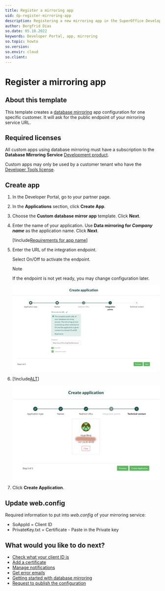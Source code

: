 ```yaml
---
title: Register a mirroring app
uid: dp-register-mirroring-app
description: Registering a new mirroring app in the SuperOffice Developer Portal.
author: Bergfrid Dias
so.date: 05.18.2022
keywords: Developer Portal, app, mirroring
so.topic: howto
so.version:
so.envir: cloud
so.client:
---
```


# Register a mirroring app

## About this template

This template creates a [database mirroring][1] app configuration for one specific customer. It will ask for the public endpoint of your mirroring service URL.

## Required licenses

All custom apps using database mirroring must have a subscription to the **Database Mirroring Service** [Development product][5].

Custom apps may only be used by a customer tenant who have the [Developer Tools license][4].

## Create app

1. In the Developer Portal, go to your partner page.

2. In the **Applications** section, click **Create App**.

3. Choose the **Custom database mirror app** template. Click **Next**.

4. Enter the name of your application. Use **Data mirroring for *Company name*** as the application name. Click **Next**.

    [!include[Requirements for app name](includes/note-app-name.md)]

5. Enter the URL of the integration endpoint.

    Select On/Off to activate the endpoint.

    > [!NOTE]
    > If the endpoint is not yet ready, you may change configuration later.

    ![Mirroring service URL -screenshot][img1]

6. [!include[ALT](includes/set-technical-contact.md)]

    ![Developer Portal set technical contact when creating app -screenshot][img5]

7. Click **Create Application**.

## Update web.config

Required information to put into *web.config* of your mirroring service:

* SoAppId = Client ID
* PrivateKey.txt = Certificate - Paste in the Private key

## What would you like to do next?

* [Check what your client ID is][7]
* [Add a certificate][10]
* [Manage notifications][2]
* [Get error emails][3]
* [Getting started with database mirroring][11]
* [Request to publish the configuration][18]

<!-- Referenced links -->
[1]: ../../mirroring/overview.md
[2]: ../../best-practices/tenant-status/get-notifications.md
[3]: ../../best-practices/error-emails.md
[4]: ../../admin/license/expander-services/tool-box.md
[5]: ../../admin/license/expander-services/index.md#development-products
[7]: ../config/find-clientid.md
[10]: ../config/new-certificate.md
[11]: ../../mirroring/getting-started/create-wfc.md
[18]: ../request-to-publish.md

<!-- Referenced images -->
[img1]: media/mirror-service-url.png
[img5]: media/select-technical-contact.png
